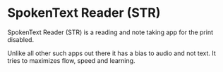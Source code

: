 # SpokenText Reader (STR)
SpokenText Reader (STR) is a reading and note taking app for the print disabled.

Unlike all other such apps out there it has a bias to audio and not text.  It tries to maximizes flow, speed and learning. 
